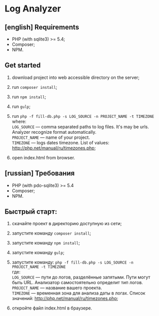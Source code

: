 Log Analyzer
============
[english]
Requirements
------------
* PHP (with sqlite3) >= 5.4;
* Composer;
* NPM.

Get started
-----------

1. download project into web accessible directory on the server;
2. run `composer install`;
3. run `npm install`;
4. run `gulp`;
2. run `php -f fill-db.php -s LOG_SOURCE -n PROJECT_NAME -t TIMEZONE`  
   where:  
   `LOG_SOURCE` — comma separated paths to log files. It's may be urls. Analyzer recognize format automatically.  
   `PROJECT_NAME` — name of your project.  
   `TIMEZONE` — logs dates timezone. List of values: http://php.net/manual/ru/timezones.php;

3. open index.html from browser.

[russian]
Требования
----------
* PHP (with pdo-sqlite3) >= 5.4
* Composer;
* NPM.

Быстрый старт:
-------------
1. скачайте проект в директорию доступную из сети;
2. запустите команду `composer install`;
3. запустите команду `npm install`;
4. запустите команду `gulp`;
2. запустите команду: `php -f fill-db.php -s LOG_SOURCE -n PROJECT_NAME -t TIMEZONE`  
   где:  
   `LOG_SOURCE` — пути до логов, разделённые запятыми. Пути могут быть URL. Анализатор самостоятельно определит тип логов.  
   `PROJECT_NAME` — название вашего проекта.  
   `TIMEZONE` — временная зона для анализа даты в логах. Список значений: http://php.net/manual/ru/timezones.php;

3. откройте файл index.html в браузере.